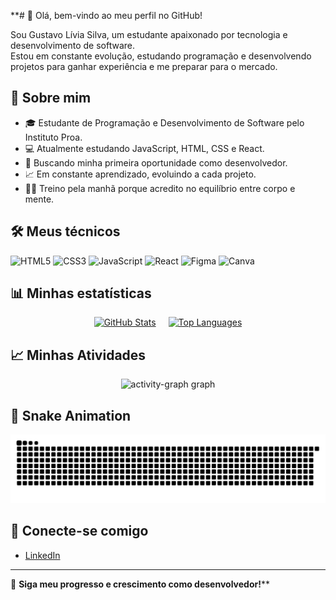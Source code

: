 **# 👋 Olá, bem-vindo ao meu perfil no GitHub!

Sou Gustavo Lívia Silva, um estudante apaixonado por tecnologia e desenvolvimento de software.  
Estou em constante evolução, estudando programação e desenvolvendo projetos para ganhar experiência e me preparar para o mercado.

## 📌 Sobre mim

- 🎓 Estudante de Programação e Desenvolvimento de Software pelo Instituto Proa.
- 💻 Atualmente estudando JavaScript, HTML, CSS e React.
- 🚀 Buscando minha primeira oportunidade como desenvolvedor.
- 📈 Em constante aprendizado, evoluindo a cada projeto.
- 🏋️‍♂️ Treino pela manhã porque acredito no equilíbrio entre corpo e mente.

## 🛠️ Meus técnicos

<p align="left">
  <img src="https://cdn.jsdelivr.net/gh/devicons/devicon/icons/html5/html5-original.svg" alt="HTML5" width="40" height="40"/>
  <img src="https://cdn.jsdelivr.net/gh/devicons/devicon/icons/css3/css3-original.svg" alt="CSS3" width="40" height="40"/>
  <img src="https://cdn.jsdelivr.net/gh/devicons/devicon/icons/javascript/javascript-original.svg" alt="JavaScript" width="40" height="40"/>
  <img src="https://cdn.jsdelivr.net/gh/devicons/devicon/icons/react/react-original.svg" alt="React" width="40" height="40"/>
  <img src="https://cdn.jsdelivr.net/gh/devicons/devicon/icons/figma/figma-original.svg" alt="Figma" width="40" height="40"/>
  <img src="https://img.icons8.com/color/48/000000/canva.png" alt="Canva" width="40" height="40"/>
</p>

## 📊 Minhas estatísticas

<div style="display: flex; gap: 20px; justify-content: center;">
  <a href="https://github.com/GustavoLinsdaSilva">
    <img height="160em" src="https://github-readme-stats.vercel.app/api?username=GustavoLinsdaSilva&show_icons=true&theme=tokyonight" alt="GitHub Stats"/>
  </a>
  <a href="https://github.com/GustavoLinsdaSilva">
    <img height="160em" src="https://github-readme-stats.vercel.app/api/top-langs/?username=GustavoLinsdaSilva&layout=compact&theme=tokyonight" alt="Top Languages"/>
  </a>
</div>

## 📈 Minhas Atividades

<div align="center">
  <img src="https://github-readme-activity-graph.vercel.app/graph?username=GustavoLinsdaSilva&radius=16&theme=react&area=true&order=5" height="300" alt="activity-graph graph" />
</div>

## 🐍 Snake Animation

<img src="https://raw.githubusercontent.com/GustavoLinsdaSilva/GustavoLinsdaSilva/output/snake.svg" alt="Snake animation" />

## 🔗 Conecte-se comigo

- [LinkedIn](https://www.linkedin.com/in/gustavolinsdasilva/)

---

🔗 **Siga meu progresso e crescimento como desenvolvedor!****
